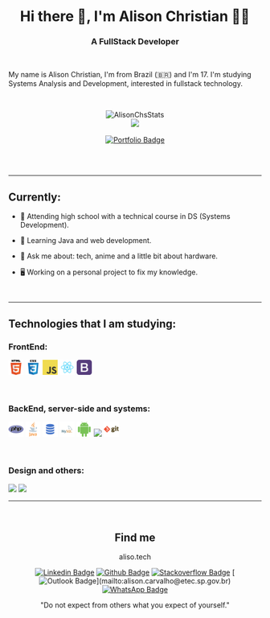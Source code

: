 <h1 align="center">Hi there 👋, I'm <b>Alison Christian</b> 👨‍💻</h1>
<h3 align="center">A FullStack Developer</h3>
<br>

My name is Alison Christian, I'm from Brazil (🇧🇷) and I'm 17. I'm studying Systems Analysis and Development, interested in fullstack technology.

<br>

<div align="center">

<p align="center">  
  <img src="https://github-readme-stats.vercel.app/api?username=AlisonChs&count_private=true&show_icons=true&custom_title=My%20Statistics&hide=issues&theme=radical" alt="AlisonChsStats" />
  
  <br />
  
 <img src="https://github-readme-stats.vercel.app/api/top-langs/?username=AlisonChs&langs_count=10&layout=compact&theme=material-palenight" />
</p>

[![Portfolio Badge](https://img.shields.io/badge/-Portfolio-black?style=for-the-badge&link=https//:alisonchs.github.io)](https://alisonchs.github.io)

</div>

<br><br>

_________________________

## Currently:



- 📘 Attending high school with a technical course in DS (Systems Development).

- 🌱 Learning Java and web development.

- 💬 Ask me about: tech, anime and a little bit about hardware.

- 🖥️ Working on a personal project to fix my knowledge.

<br>

_________________________

## Technologies that I am studying:

### FrontEnd:

<code><img height="30" src="https://raw.githubusercontent.com/github/explore/80688e429a7d4ef2fca1e82350fe8e3517d3494d/topics/html/html.png"></code> 
<code><img height="30" src="https://raw.githubusercontent.com/github/explore/80688e429a7d4ef2fca1e82350fe8e3517d3494d/topics/css/css.png"></code>
<code><img height="30" src="https://raw.githubusercontent.com/github/explore/80688e429a7d4ef2fca1e82350fe8e3517d3494d/topics/javascript/javascript.png"></code>
<code><img height="30" src="https://raw.githubusercontent.com/github/explore/80688e429a7d4ef2fca1e82350fe8e3517d3494d/topics/react/react.png"></code>
<code><img height="30" src="https://raw.githubusercontent.com/github/explore/80688e429a7d4ef2fca1e82350fe8e3517d3494d/topics/bootstrap/bootstrap.png"></code>

<br>

### BackEnd, server-side and systems:


<code><img height="30" src="https://raw.githubusercontent.com/github/explore/80688e429a7d4ef2fca1e82350fe8e3517d3494d/topics/php/php.png"></code>
<code><img height="30" src="https://raw.githubusercontent.com/github/explore/80688e429a7d4ef2fca1e82350fe8e3517d3494d/topics/java/java.png"></code>
<code><img height="30" src="https://raw.githubusercontent.com/github/explore/80688e429a7d4ef2fca1e82350fe8e3517d3494d/topics/sql/sql.png"></code>
<code><img height="30" src="https://raw.githubusercontent.com/github/explore/80688e429a7d4ef2fca1e82350fe8e3517d3494d/topics/mysql/mysql.png"></code>
<code><img height="30" src="https://raw.githubusercontent.com/github/explore/80688e429a7d4ef2fca1e82350fe8e3517d3494d/topics/android/android.png"></code>
<code><img height="30" src="https://simpleicons.org/icons/postman.svg"></code>
<code><img height="30" src="https://raw.githubusercontent.com/github/explore/80688e429a7d4ef2fca1e82350fe8e3517d3494d/topics/git/git.png"></code>

<br>

### Design and others:


<code><img height="30" src="https://user-images.githubusercontent.com/62998742/111851689-fe9b8400-88f2-11eb-9313-68723403bf45.png"></code>
<code><img height="30" src="https://simpleicons.org/icons/microsoftoffice.svg"></code>


_________________________

  
  <br>
  
  <div align="center">
  
   ## Find me
  
  aliso.tech

[![Linkedin Badge](https://img.shields.io/badge/-LinkedIn-blue?style=for-the-badge&logo=Linkedin&logoColor=white&link=https://www.linkedin.com/in/alisonchs)](https://www.linkedin.com/in/alisonchs)
[![Github Badge](https://img.shields.io/badge/-Github-000?style=for-the-badge&logo=Github&logoColor=white&link=https://github.com/alisonchs)](https://github.com/alisonchs)
[![Stackoverflow Badge](https://img.shields.io/badge/-Stackoverflow-4CA143?style=for-the-badge&logo=Stackoverflow&logoColor=white&link=https://pt.stackoverflow.com/users/203714/alison-ch-s)](https://pt.stackoverflow.com/users/203714/alison-ch-s)
[![Outlook Badge](https://img.shields.io/badge/-Outlook-blue?style=for-the-badge&logo=microsoft-outlook&logoColor=white&link=mailto:alison.carvalho@etec.sp.gov.br")](mailto:alison.carvalho@etec.sp.gov.br)
[![WhatsApp Badge](https://img.shields.io/badge/-Whatsapp-4CA143?style=for-the-badge&labelColor=4CA143&logo=whatsapp&logoColor=white)](https://api.whatsapp.com/send?phone=55011953544428&text=Olá!)

  "Do not expect from others what you expect of yourself." 

  <br>

  </div>



